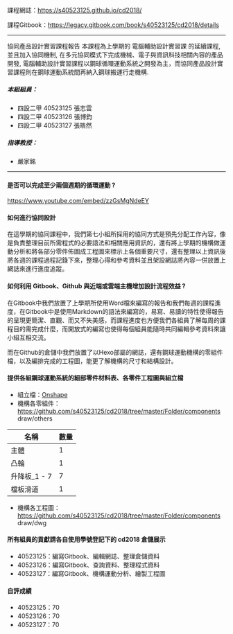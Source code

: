 課程網誌：https://s40523125.github.io/cd2018/

課程Gitbook：https://legacy.gitbook.com/book/s40523125/cd2018/details

---

協同產品設計實習課程報告
本課程為上學期的 電腦輔助設計實習課 的延續課程, 並且加入協同機制, 在多元協同模式下完成機械、電子與資訊科技相關內容的產品開發, 電腦輔助設計實習課程以鋼球循環運動系統之開發為主，而協同產品設計實習課程則在鋼球運動系統間再納入鋼球搬運行走機構.

##### 本組組員：
* 四設二甲 40523125 張志雲
* 四設二甲 40523126 張博鈞
* 四設二甲 40523127 張皓然
##### 指導教授：
* 嚴家銘

---

#### 是否可以完成至少兩個週期的循環運動 ?
https://www.youtube.com/embed/zzGsMgNdeEY

#### 如何進行協同設計
在這學期的協同課程中，我們第七小組所採用的協同方式是預先分配工作內容，像是負責整理目前所需程式的必要語法和相關應用資訊的，還有將上學期的機構做運動分析和將各部分零件佈圖成工程圖來標示上各個重要尺寸，還有整理以上資訊後將各週的課程過程記錄下來，整理心得和參考資料並且架設網誌將內容一併放置上網誌來進行進度追蹤。

#### 如何利用 Gitbook、Github 與近端或雲端主機增加設計流程效益 ?
在Gitbook中我們放置了上學期所使用Word檔來編寫的報告和我們每週的課程進度，在Gitbook中是使用Markdown的語法來編寫的，易寫、易讀的特性使得報告的呈現更簡潔、直觀、而又不失美感，而課程進度也方便我們各組員了解每周的課程目的需完成什麼，而開放式的編寫也使得每個組員能隨時共同編輯參考資料來讓小組互相交流。

而在Github的倉儲中我們放置了以Hexo部屬的網誌，還有鋼球運動機構的零組件檔，以及編排完成的工程圖，能更了解機構的尺寸和結構設計。

#### 提供各組鋼球運動系統的細部零件材料表、各零件工程圖與組立檔

* 組立檔：[Onshape](https://cad.onshape.com/documents/014b70338180f7ab98b694d9/w/40f8b5e690a66afc38dd06ad/e/cdfa5a143eee92d8d61d0054)
* 機構各零組件：https://github.com/s40523125/cd2018/tree/master/Folder/components draw/others

名稱|	數量
---|---
主體|	1
凸輪|	1
升降板_1 - 7|	7
檔板滑道|	1

* 機構各工程圖：https://github.com/s40523125/cd2018/tree/master/Folder/components draw/dwg

#### 所有組員的貢獻請各自使用學號登記下的 cd2018 倉儲展示
* 40523125：編寫Gitbook、編輯網誌、整理倉儲資料
* 40523126：編寫Gitbook、查詢資料、整理程式資料
* 40523127：編寫Gitbook、機構運動分析、繪製工程圖

#### 自評成績
* 40523125：70
* 40523126：70
* 40523127：70

